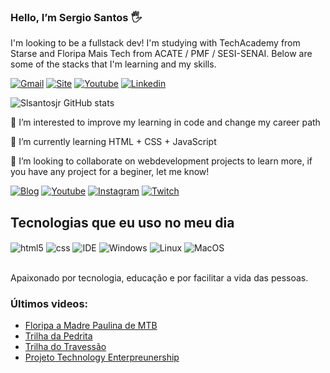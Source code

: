 ### Hello, I’m Sergio Santos 🖐️

I'm looking to be a fullstack dev! I'm studying with TechAcademy from Starse and Floripa Mais Tech from ACATE / PMF / SESI-SENAI. Below are some of the stacks that I'm learning and my skills.

[![Gmail](https://img.shields.io/badge/Gmail-D14836?style=for-the-badge&logo=gmail&logoColor=white)](mailto:slsantosjr@gmail.com)
[![Site](https://img.shields.io/badge/website-000000?style=for-the-badge&logo=About.me&logoColor=white)](https://www.lupaprojetos.com/)
[![Youtube](https://img.shields.io/badge/YouTube-FF0000?style=for-the-badge&logo=youtube&logoColor=white)](https://www.youtube.com/channel/UCmmRzr-5SlUQyTn4ly5QYEg)
[![Linkedin](https://img.shields.io/badge/LinkedIn-0077B5?style=for-the-badge&logo=linkedin&logoColor=white)](https://www.linkedin.com/in/slsantosjr/)

![Slsantosjr GitHub stats](https://github-readme-stats.vercel.app/api?username=slsantosjr&show_icons=true&theme=dracula&count_private=true)

👀 I’m interested to improve my learning in code and change my career path

🌱 I’m currently learning HTML + CSS + JavaScript

💞️ I’m looking to collaborate on webdevelopment projects to learn more, if you have any project for a beginer, let me know!


[![Blog](https://img.shields.io/website?label=SujeitoProgramador.com&style=for-the-badge&url=https://sujeitoprogramador.com/)](https://sujeitoprogramador.com)
[![Youtube](https://img.shields.io/badge/YouTube-FF0000?style=for-the-badge&logo=youtube&logoColor=white)](https://youtube.com/c/sujeitoprogramador)
[![Instagram](https://img.shields.io/badge/Instagram-E4405F?style=for-the-badge&logo=instagram&logoColor=white)](https://instagram.com/sujeitoprogramador)
[![Twitch](https://img.shields.io/badge/Twitch-9146FF?style=for-the-badge&logo=twitch&logoColor=white)](https://twitch.tv/fragabr)

## Tecnologias que eu uso no meu dia

<div style="display: inline_block">
  <img align="center" alt="html5" src="https://img.shields.io/badge/HTML5-E34F26?style=for-the-badge&logo=html5&logoColor=white" />
  <img align="center" alt="css" src="https://img.shields.io/badge/CSS3-1572B6?style=for-the-badge&logo=css3&logoColor=white" />
  <img align="center" alt="IDE" src="https://img.shields.io/badge/Visual_Studio_Code-0078D4?style=for-the-badge&logo=visual%20studio%20code&logoColor=white" />
  <img align="center" alt="Windows" src="https://img.shields.io/badge/Windows-0078D6?style=for-the-badge&logo=windows&logoColor=white" />
  <img align="center" alt="Linux" src="https://img.shields.io/badge/Linux-FCC624?style=for-the-badge&logo=linux&logoColor=black" />
  <img align="center" alt="MacOS" src="https://img.shields.io/badge/mac%20os-000000?style=for-the-badge&logo=apple&logoColor=white" />
</div><br/>

Apaixonado por tecnologia, educação e por facilitar a vida das pessoas.

### Últimos videos:
- [Floripa a Madre Paulina de MTB](https://www.youtube.com/watch?v=HXaXaDCnaD0)<br/>
- [Trilha da Pedrita](https://www.youtube.com/watch?v=42cFBOR6y2s)<br/>
- [Trilha do Travessão](https://www.youtube.com/watch?v=rM8l4sTZ7_w)<br/>
- [Projeto Technology Enterpreunership](https://www.youtube.com/watch?v=6RYIf4iXF1g)<br/>


